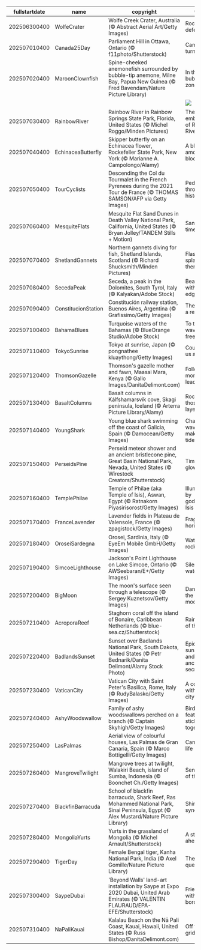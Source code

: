 |fullstartdate|name|copyright|title|image|
|--|--|--|--|--|
202506300400|WolfeCrater|Wolfe Creek Crater, Australia (© Abstract Aerial Art/Getty Images)|Rock-solid defence|![](/en-CA/2025/07/202506300400WolfeCrater.jpg)|
202507010400|Canada25Day|Parliament Hill in Ottawa, Ontario (© f11photo/Shutterstock)|Canada turns 158|![](/en-CA/2025/07/202507010400Canada25Day.jpg)|
202507020400|MaroonClownfish|Spine-cheeked anemonefish surrounded by bubble-tip anemone, Milne Bay, Papua New Guinea (© Fred Bavendam/Nature Picture Library)|In the bubble-tip zone|![](/en-CA/2025/07/202507020400MaroonClownfish.jpg)|
||||![](/en-CA/2025/07/.jpg)|
202507030400|RainbowRiver|Rainbow River in Rainbow Springs State Park, Florida, United States (© Michel Roggo/Minden Pictures)|The clear embrace of Rainbow River|![](/en-CA/2025/07/202507030400RainbowRiver.jpg)|
202507040400|EchinaceaButterfly|Skipper butterfly on an Echinacea flower, Rockefeller State Park, New York (© Marianne A. Campolongo/Alamy)|A blur among the blooms|![](/en-CA/2025/07/202507040400EchinaceaButterfly.jpg)|
202507050400|TourCyclists|Descending the Col du Tourmalet in the French Pyrenees during the 2021 Tour de France (© THOMAS SAMSON/AFP via Getty Images)|Pedalling through history|![](/en-CA/2025/07/202507050400TourCyclists.jpg)|
202507060400|MesquiteFlats|Mesquite Flat Sand Dunes in Death Valley National Park, California, United States (© Bryan Jolley/TANDEM Stills + Motion)|Sands of time|![](/en-CA/2025/07/202507060400MesquiteFlats.jpg)|
202507070400|ShetlandGannets|Northern gannets diving for fish, Shetland Islands, Scotland (© Richard Shucksmith/Minden Pictures)|Flash, splash, then snack|![](/en-CA/2025/07/202507070400ShetlandGannets.jpg)|
202507080400|SecedaPeak|Seceda, a peak in the Dolomites, South Tyrol, Italy (© Kalyakan/Adobe Stock)|Beauty with an edge|![](/en-CA/2025/07/202507080400SecedaPeak.jpg)|
202507090400|ConstitucionStation|Constitución railway station, Buenos Aires, Argentina (© Grafissimo/Getty Images)|The rise of a republic|![](/en-CA/2025/07/202507090400ConstitucionStation.jpg)|
202507100400|BahamaBlues|Turquoise waters of the Bahamas (© BlueOrange Studio/Adobe Stock)|To the waves of freedom|![](/en-CA/2025/07/202507100400BahamaBlues.jpg)|
202507110400|TokyoSunrise|Tokyo at sunrise, Japan (© pongnathee kluaythong/Getty Images)|Counting us all in|![](/en-CA/2025/07/202507110400TokyoSunrise.jpg)|
202507120400|ThomsonGazelle|Thomson's gazelle mother and fawn, Maasai Mara, Kenya (© Gallo Images/DanitaDelimont.com)|Following mom's lead|![](/en-CA/2025/07/202507120400ThomsonGazelle.jpg)|
202507130400|BasaltColumns|Basalt columns in Kálfshamarsvík cove, Skagi peninsula, Iceland (© Arterra Picture Library/Alamy)|Rockin' those layers|![](/en-CA/2025/07/202507130400BasaltColumns.jpg)|
202507140400|YoungShark|Young blue shark swimming off the coast of Galicia, Spain (© Damocean/Getty Images)|Chasing waves, making tides|![](/en-CA/2025/07/202507140400YoungShark.jpg)|
202507150400|PerseidsPine|Perseid meteor shower and an ancient bristlecone pine, Great Basin National Park, Nevada, United States (© Wirestock Creators/Shutterstock)|Timeless glow|![](/en-CA/2025/07/202507150400PerseidsPine.jpg)|
202507160400|TemplePhilae|Temple of Philae (aka Temple of Isis), Aswan, Egypt (© Ratnakorn Piyasirisorost/Getty Images)|Illuminated by goddess Isis|![](/en-CA/2025/07/202507160400TemplePhilae.jpg)|
202507170400|FranceLavender|Lavender fields in Plateau de Valensole, France (© zpagistock/Getty Images)|Fragrant horizons|![](/en-CA/2025/07/202507170400FranceLavender.jpg)|
202507180400|OroseiSardegna|Orosei, Sardinia, Italy (© EyeEm Mobile GmbH/Getty Images)|Water, air, rock|![](/en-CA/2025/07/202507180400OroseiSardegna.jpg)|
202507190400|SimcoeLighthouse|Jackson's Point Lighthouse on Lake Simcoe, Ontario (© AWSeebaran/E+/Getty Images)|Silent watcher|![](/en-CA/2025/07/202507190400SimcoeLighthouse.jpg)|
202507200400|BigMoon|The moon's surface seen through a telescope (© Sergey Kuznetsov/Getty Images)|Dancing in the moonlight|![](/en-CA/2025/07/202507200400BigMoon.jpg)|
202507210400|AcroporaReef|Staghorn coral off the island of Bonaire, Caribbean Netherlands (© blue-sea.cz/Shutterstock)|Rainforests of the sea|![](/en-CA/2025/07/202507210400AcroporaReef.jpg)|
202507220400|BadlandsSunset|Sunset over Badlands National Park, South Dakota, United States (© Petr Bednarik/Danita Delimont/Alamy Stock Photo)|Epic sunsets and ancient secrets|![](/en-CA/2025/07/202507220400BadlandsSunset.jpg)|
202507230400|VaticanCity|Vatican City with Saint Peter's Basilica, Rome, Italy (© RudyBalasko/Getty Images)|A country within a city|![](/en-CA/2025/07/202507230400VaticanCity.jpg)|
202507240400|AshyWoodswallow|Family of ashy woodswallows perched on a branch (© Captain Skyhigh/Getty Images)|Birds of a feather stick together|![](/en-CA/2025/07/202507240400AshyWoodswallow.jpg)|
202507250400|LasPalmas|Aerial view of colourful houses, Las Palmas de Gran Canaria, Spain (© Marco Bottigelli/Getty Images)|Canvas of life|![](/en-CA/2025/07/202507250400LasPalmas.jpg)|
202507260400|MangroveTwilight|Mangrove trees at twilight, Walakiri Beach, island of Sumba, Indonesia (© Boonchet Ch./Getty Images)|Sentinels of the tide|![](/en-CA/2025/07/202507260400MangroveTwilight.jpg)|
202507270400|BlackfinBarracuda|School of blackfin barracuda, Shark Reef, Ras Mohammed National Park, Sinai Peninsula, Egypt (© Alex Mustard/Nature Picture Library)|Shimmer in sync|![](/en-CA/2025/07/202507270400BlackfinBarracuda.jpg)|
202507280400|MongoliaYurts|Yurts in the grassland of Mongolia (© Michel Arnault/Shutterstock)|A steppe ahead|![](/en-CA/2025/07/202507280400MongoliaYurts.jpg)|
202507290400|TigerDay|Female Bengal tiger, Kanha National Park, India (© Axel Gomille/Nature Picture Library)|The jungle queen|![](/en-CA/2025/07/202507290400TigerDay.jpg)|
202507300400|SaypeDubai|'Beyond Walls' land-art installation by Saype at Expo 2020 Dubai, United Arab Emirates (© VALENTIN FLAURAUD/EPA-EFE/Shutterstock)|Friendship without borders|![](/en-CA/2025/07/202507300400SaypeDubai.jpg)|
202507310400|NaPaliKauai|Kalalau Beach on the Nā Pali Coast, Kauai, Hawaii, United States (© Russ Bishop/DanitaDelimont.com)|Off the grid|![](/en-CA/2025/07/202507310400NaPaliKauai.jpg)|
